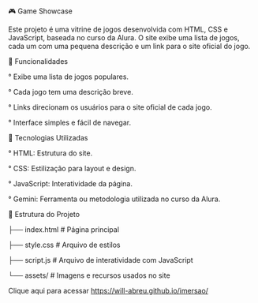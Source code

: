 🎮 Game Showcase

Este projeto é uma vitrine de jogos desenvolvida com HTML, CSS e JavaScript, baseada no curso da Alura. O site exibe uma lista de jogos, cada um com uma pequena descrição e um link para o site oficial do jogo.

🌟 Funcionalidades

° Exibe uma lista de jogos populares.

° Cada jogo tem uma descrição breve.

° Links direcionam os usuários para o site oficial de cada jogo.

° Interface simples e fácil de navegar.

🚀 Tecnologias Utilizadas

° HTML: Estrutura do site.

° CSS: Estilização para layout e design.

° JavaScript: Interatividade da página.

° Gemini: Ferramenta ou metodologia utilizada no curso da Alura.


📁 Estrutura do Projeto

├── index.html         # Página principal

├── style.css          # Arquivo de estilos

├── script.js          # Arquivo de interatividade com JavaScript

└── assets/            # Imagens e recursos usados no site


Clique aqui para acessar https://will-abreu.github.io/imersao/
